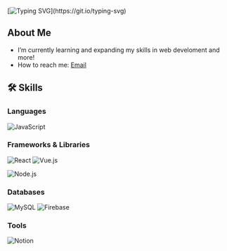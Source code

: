 [![Typing SVG](https://readme-typing-svg.demolab.com?font=Electrolize&pause=1000&center=true&vCenter=true&width=435&lines=HI%2C+there!+I'm+Suin.;who+feels+happy+in+Github!)](https://git.io/typing-svg)

## About Me
- I’m currently learning and expanding my skills in web develoment and more!
- How to reach me: [Email](mailto:suin10100@gmail.com)

## 🛠️ Skills

### Languages
![JavaScript](https://img.shields.io/badge/-JavaScript-F7DF1E?style=for-the-badge&logo=javascript&logoColor=black)

### Frameworks & Libraries
![React](https://img.shields.io/badge/-React-61DAFB?style=for-the-badge&logo=react&logoColor=white)
![Vue.js](https://img.shields.io/badge/-Vue.js-4FC08D?style=for-the-badge&logo=vue.js&logoColor=white)

![Node.js](https://img.shields.io/badge/-Node.js-339933?style=for-the-badge&logo=node.js&logoColor=white)

### Databases
![MySQL](https://img.shields.io/badge/-MySQL-4479A1?style=for-the-badge&logo=ㅡmysql&logoColor=white)
![Firebase](https://img.shields.io/badge/-Firebase-DD2C00?style=for-the-badge&logo=ㅡfirebase&logoColor=white)

### Tools
![Notion](https://img.shields.io/badge/-Notion-000000?style=for-the-badge&logo=ㅡnotion&logoColor=white)
